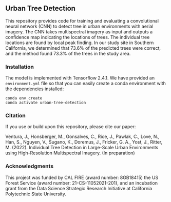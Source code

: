 ## Urban Tree Detection ##

This repository provides code for training and evaluating a convolutional neural network (CNN) to detect tree in urban environments with aerial imagery.   The CNN takes multispectral imagery as input and outputs a confidence map indicating the locations of trees. The individual tree locations are found by local peak finding. In our study site in Southern California, we determined that 73.6% of the predicted trees were correct, and the method found 73.3% of the trees in the study area.

### Installation ###

The model is implemented with Tensorflow 2.4.1.  We have provided an `environment.yml` file so that you can easily create a conda environment with the dependencies installed:

    conda env create 
    conda activate urban-tree-detection

### Citation ###

If you use or build upon this repository, please cite our paper:

Ventura, J., Honsberger, M., Gonsalves, C., Rice, J., Pawlak, C., Love, N., Han, S., Nguyen, V., Sugano, K., Doremus, J., Fricker, G. A., Yost, J., Ritter, M. (2022). Individual Tree Detection in Large-Scale Urban Environments using High-Resolution Multispectral Imagery.  (In preparation)

### Acknowledgments ###

This project was funded by CAL FIRE (award number: 8GB18415) the US Forest Service (award number: 21-CS-11052021-201), and an incubation grant from the Data Science Strategic Research Initiative at California Polytechnic State University.

